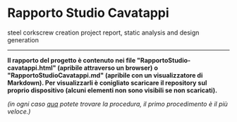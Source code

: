 # Rapporto Studio Cavatappi

steel corkscrew creation project report, static analysis and design generation

---


**Il rapporto del progetto è contenuto nei file "RapportoStudio-cavatappi.html" (apribile attraverso un browser) o "RapportoStudioCavatappi.md" (apribile con un visualizzatore di Markdown). Per visualizzarli è conigliato scaricare il repository sul proprio dispositivo (alcuni elementi non sono visibili se non scaricati).**

*(in ogni caso <a href="https://www.wikihow.it/Scaricare-una-Cartella-da-GitHub#:~:text=Accedi%20alla%20posizione%20in%20cui,che%20vuoi%20scaricare%20o%20clonare.&text=Clicca%20sul%20pulsante%20verde%20Clone%20or%20Download%20visualizzato%20sulla%20destra%20della%20pagina.&text=Clicca%20sul%20pulsante%20Download%20ZIP,sotto%20forma%20di%20file%20ZIP." target="_blank">qua</a> potete trovare la procedura, il primo procedimento è il più veloce.)*
